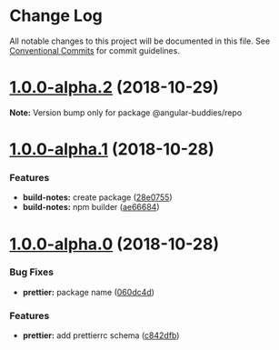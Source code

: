 # Change Log

All notable changes to this project will be documented in this file.
See [Conventional Commits](https://conventionalcommits.org) for commit guidelines.

# [1.0.0-alpha.2](https://github.com/angular-buddies/angular-buddies/compare/v1.0.0-alpha.1...v1.0.0-alpha.2) (2018-10-29)

**Note:** Version bump only for package @angular-buddies/repo

# [1.0.0-alpha.1](https://github.com/angular-buddies/angular-buddies/compare/v1.0.0-alpha.0...v1.0.0-alpha.1) (2018-10-28)

### Features

* **build-notes:** create package ([28e0755](https://github.com/angular-buddies/angular-buddies/commit/28e0755))
* **build-notes:** npm builder ([ae66684](https://github.com/angular-buddies/angular-buddies/commit/ae66684))

# [1.0.0-alpha.0](https://github.com/angular-buddies/angular-buddies/compare/v0.5.0...v1.0.0-alpha.0) (2018-10-28)

### Bug Fixes

* **prettier:** package name ([060dc4d](https://github.com/angular-buddies/angular-buddies/commit/060dc4d))

### Features

* **prettier:** add prettierrc schema ([c842dfb](https://github.com/angular-buddies/angular-buddies/commit/c842dfb))
